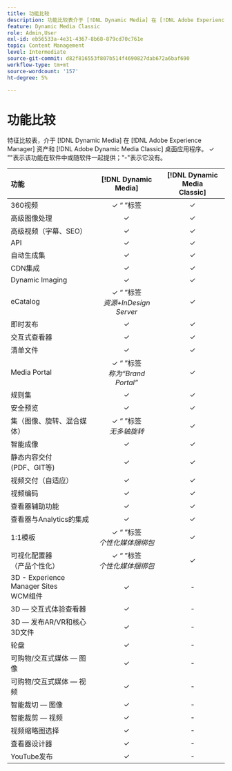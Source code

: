 ```yaml
---
title: 功能比较
description: 功能比较表介于 [!DNL Dynamic Media] 在 [!DNL Adobe Experience Manager] 资产和 [!DNL Adobe Dynamic Media Classic] 桌面应用程序。
feature: Dynamic Media Classic
role: Admin,User
exl-id: eb56533a-4e31-4367-8b68-879cd70c761e
topic: Content Management
level: Intermediate
source-git-commit: d82f816553f807b514f4690827dab672a6baf690
workflow-type: tm+mt
source-wordcount: '157'
ht-degree: 5%

---
```


# 功能比较

特征比较表，介于 [!DNL Dynamic Media] 在 [!DNL Adobe Experience Manager] 资产和 [!DNL Adobe Dynamic Media Classic] 桌面应用程序。 ✓ &quot;&quot;表示该功能在软件中或随软件一起提供；&quot;-&quot;表示它没有。

| 功能 | [!DNL Dynamic Media] | [!DNL Dynamic Media<br>Classic] |
| :--- | :---: | :---: |
| 360视频 | ✓ “ ”标签 | ✓ |
| 高级图像处理 | ✓ | ✓ |
| 高级视频（字幕、SEO） | ✓ | ✓ |
| API | ✓ | ✓ |
| 自动生成集 | ✓ | ✓ |
| CDN集成 | ✓ | ✓ |
| Dynamic Imaging | ✓ | ✓ |
| eCatalog | ✓ “ ”标签&#x200B;<br>*资源+InDesign Server* | ✓ |
| 即时发布 | ✓ | ✓ |
| 交互式查看器 | ✓ | ✓ |
| 清单文件 | ✓ | ✓ |
| Media Portal | ✓ “ ”标签&#x200B;<br>*称为“Brand Portal”* | ✓ |
| 规则集 | ✓ | ✓ |
| 安全预览 | ✓ | ✓ |
| 集（图像、旋转、混合媒体） | ✓ “ ”标签&#x200B;<br>*无多轴旋转* | ✓ |
| 智能成像 | ✓ | ✓ |
| 静态内容交付<br>(PDF、GIT等) | ✓ | ✓ |
| 视频交付（自适应） | ✓ | ✓ |
| 视频编码 | ✓ | ✓ |
| 查看器辅助功能 | ✓ | ✓ |
| 查看器与Analytics的集成 | ✓ | ✓ |
| 1:1模板 | ✓ “ ”标签&#x200B;<br>*个性化媒体捆绑包* | ✓ |
| 可视化配置器<br>（产品个性化） | ✓ “ ”标签&#x200B;<br>*个性化媒体捆绑包* | ✓ |
| 3D - Experience Manager Sites<br>WCM组件 | ✓ | - |
| 3D — 交互式体验查看器 | ✓ | - |
| 3D — 发布AR/VR和核心3D文件 | ✓ | - |
| 轮盘 | ✓ | - |
| 可购物/交互式媒体 — 图像 | ✓ | - |
| 可购物/交互式媒体 — 视频 | ✓ | - |
| 智能裁切 — 图像 | ✓ | - |
| 智能裁剪 — 视频 | ✓ | - |
| 视频缩略图选择 | ✓ | - |
| 查看器设计器 | ✓ | - |
| YouTube发布 | ✓ | - |

